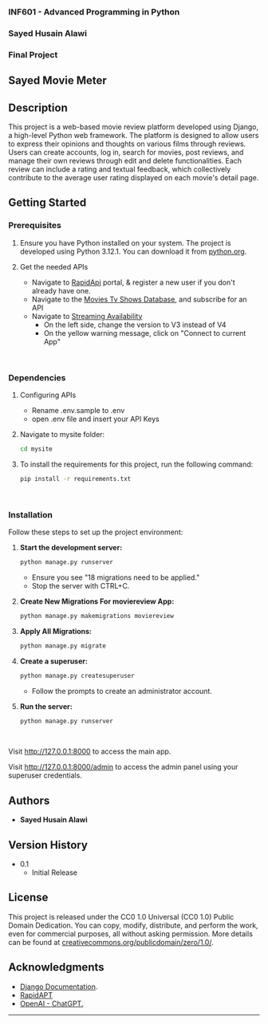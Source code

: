 ### INF601 - Advanced Programming in Python
### Sayed Husain Alawi
### Final Project

## Sayed Movie Meter

## Description
This project is a web-based movie review platform developed using Django, a high-level Python web framework. 
The platform is designed to allow users to express their opinions and thoughts on various films through reviews. 
Users can create accounts, log in, search for movies, post reviews, and manage their own reviews through edit and delete 
functionalities. Each review can include a rating and textual feedback, which collectively contribute to the average 
user rating displayed on each movie's detail page.

## Getting Started

### Prerequisites

1. Ensure you have Python installed on your system. The project is developed using Python 3.12.1. 
You can download it from [python.org](https://www.python.org/downloads/).


2. Get the needed APIs
   - Navigate to [RapidApi](https://rapidapi.com/) portal, & register a new user if you don't already have one.  
   - Navigate to the [Movies Tv Shows Database](http://rapidapi.com/amrelrafie/api/movies-tv-shows-database), and subscribe for an API
   - Navigate to [Streaming Availability](http://rapidapi.com/movie-of-the-night-movie-of-the-night-default/api/streaming-availability)
     - On the left side, change the version to V3 instead of V4
     - On the yellow warning message, click on "Connect to current App"

<br>

### Dependencies

1. Configuring APIs
   * Rename .env.sample to .env
   * open .env file and insert your API Keys


2. Navigate to mysite folder:
   ```bash
   cd mysite
   ```


3. To install the requirements for this project, run the following command:
   ```bash
   pip install -r requirements.txt
   ```
<br>

### Installation
Follow these steps to set up the project environment:

1. **Start the development server:**
   ```bash
   python manage.py runserver
   ```
   - Ensure you see "18 migrations need to be applied."
   - Stop the server with CTRL+C.


2. **Create New Migrations For moviereview App:**
   ```bash
   python manage.py makemigrations moviereview
   ```


3. **Apply All Migrations:**
   ```bash
   python manage.py migrate
   ```


4. **Create a superuser:**
   ```bash
   python manage.py createsuperuser
   ```
   - Follow the prompts to create an administrator account.


5. **Run the server:**
   ```bash
   python manage.py runserver
   ```
<br>

Visit http://127.0.0.1:8000 to access the main app.  

Visit http://127.0.0.1:8000/admin to access the admin panel using your superuser credentials.


## Authors
- **Sayed Husain Alawi**

## Version History
- 0.1
  - Initial Release

## License
This project is released under the CC0 1.0 Universal (CC0 1.0) Public Domain Dedication. You can copy, modify, 
distribute, and perform the work, even for commercial purposes, all without asking permission. More details can 
be found at [creativecommons.org/publicdomain/zero/1.0/](https://creativecommons.org/publicdomain/zero/1.0/).

## Acknowledgments
- [Django Documentation](https://docs.djangoproject.com/en/4.0/).
- [RapidAPT](https://rapidapi.com/hub)
- [OpenAI - ChatGPT.](https://chat.openai.com/)

---